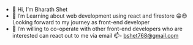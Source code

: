 - 👋 Hi, I’m Bharath Shet 
- 🌱 I’m Learning about web development using react and firestore 😁😍 Looking forward to my journey as front-end developer
- 💞️ I’m willing to co-operate with other front-end developers who are interested can react out to me via email 📫- bshet768@gmail.com

<!---
Bharath768/Bharath768 is a ✨ special ✨ repository because its `README.md` (this file) appears on your GitHub profile.
You can click the Preview link to take a look at your changes.
--->

